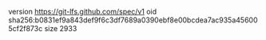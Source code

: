 version https://git-lfs.github.com/spec/v1
oid sha256:b0831ef9a843def9f6c3df7689a0390ebf8e00bcdea7ac935a456005cf2f873c
size 2933
